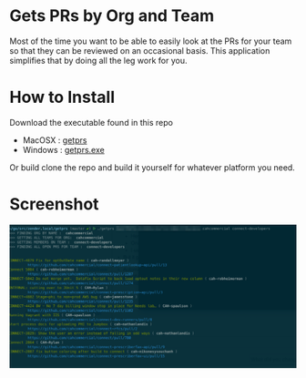 # Gets PRs by Org and Team
Most of the time you want to be able to easily look at the PRs for your team so that they can be reviewed on an occasional basis. This application simplifies that by doing all the leg work for you.

# How to Install
Download the executable found in this repo

* MacOSX : [getprs](https://github.com/cah-nathanzender/getprs/blob/master/getprs)
* Windows : [getprs.exe](https://github.com/cah-nathanzender/getprs/blob/master/getprs.exe)

Or build clone the repo and build it yourself for whatever platform you need.

# Screenshot

![in action](https://github.com/cah-nathanzender/getprs/blob/master/screenshot.png)

